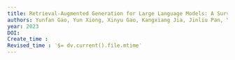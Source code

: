 ```yaml
---
title: Retrieval-Augmented Generation for Large Language Models: A Survey
authors: Yunfan Gao, Yun Xiong, Xinyu Gao, Kangxiang Jia, Jinliu Pan, Yuxi Bi, Yi Dai, Jiawei Sun, Meng Wang, Haofen Wang
year: 2023
DOI: 
Create_time :  
Revised_time : ‵$= dv.current().file.mtime‵
---
```


